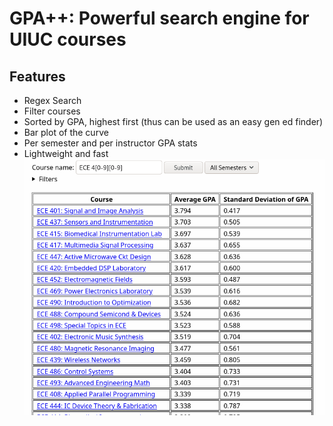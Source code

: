 # GPA++: Powerful search engine for UIUC courses
## Features
* Regex Search
* Filter courses
* Sorted by GPA, highest first (thus can be used as an easy gen ed finder)
* Bar plot of the curve
* Per semester and per instructor GPA stats
* Lightweight and fast
![Screenshot](screenshot.png)
